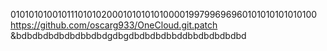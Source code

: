 0101010100101110101020001010101010000199799696960101010101010100
https://github.com/oscarg933/OneCloud.git.patch
&bdbdbdbdbdbdbbdbdgdbgdbdbdbdbbddbbdbdbdbdbd
